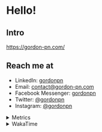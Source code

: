 # Hello!

## Intro

<https://gordon-pn.com/>

## Reach me at

- LinkedIn: [gordonpn](https://www.linkedin.com/in/gordonpn/)
- Email: [contact@gordon-pn.com](mailto:contact@gordon-pn.com)
- Facebook Messenger: [gordonpn](https://www.messenger.com/t/Gordonpn)
- Twitter: [@gordonpn](https://twitter.com/Gordonpn)
- Instagram: [@gordonpn](https://www.instagram.com/gordonpn/)

<details>
  <summary>Metrics</summary>

  <img align="center" src="https://github.com/gordonpn/gordonpn/blob/master/github-metrics.svg" alt="GitHub Metrics">

</details>

<details>
  <summary>WakaTime</summary>

  <!--START_SECTION:waka-->
📊 **This Week I Spent My Time On** 

```text
💬 Programming Languages: 
Other                    15 hrs 12 mins      █████████████████████████   99.93 % 
Brazil Dependency Config 0 secs              ░░░░░░░░░░░░░░░░░░░░░░░░░   00.07 % 
Assembly                 0 secs              ░░░░░░░░░░░░░░░░░░░░░░░░░   00.00 % 
JSON                     0 secs              ░░░░░░░░░░░░░░░░░░░░░░░░░   00.00 % 

🔥 Editors: 
Chrome                   11 hrs 27 mins      ███████████████████░░░░░░   75.28 % 
Slack                    1 hr 11 mins        ██░░░░░░░░░░░░░░░░░░░░░░░   07.81 % 
Messages                 1 hr 2 mins         ██░░░░░░░░░░░░░░░░░░░░░░░   06.87 % 
Notion                   34 mins             █░░░░░░░░░░░░░░░░░░░░░░░░   03.78 % 
Calendar                 23 mins             █░░░░░░░░░░░░░░░░░░░░░░░░   02.62 % 
```


 Last Updated on 24/05/2025 16:26:57 UTC
<!--END_SECTION:waka-->
</details>
